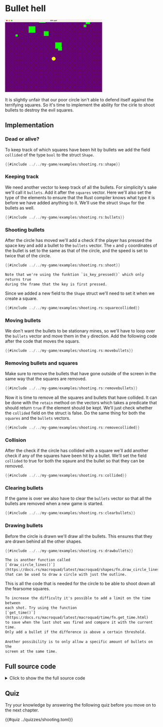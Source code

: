 # Bullet hell

![Screenshot](images/shooting.gif#center)

It is slightly unfair that our poor circle isn't able to defend itself against
the terrifying squares. So it's time to implement the ability for the cirle to
shoot bullets to destroy the evil squares.

## Implementation

### Dead or alive?

To keep track of which squares have been hit by bullets we add the field
`collided` of the type `bool` to the struct `Shape`.

```rust [hl,6]
{{#include ../../my-game/examples/shooting.rs:shape}}
```

### Keeping track

We need another vector to keep track of all the bullets. For simplicity's sake
we'll call it `bullets`. Add it after the `squares` vector. Here we'll also
set the type of the elements to ensure that the Rust compiler knows what type
it is before we have added anything to it. We'll use the struct `Shape` for
the bullets as well. 

```rust
{{#include ../../my-game/examples/shooting.rs:bullets}}
```

### Shooting bullets

After the circle has moved we'll add a check if the player has pressed the
space key and add a bullet to the `bullets` vector. The `x` and `y`
coordinates of the bullet is set to the same as that of the circle, and the
speed is set to twice that of the circle.

```rust
{{#include ../../my-game/examples/shooting.rs:shoot}}
```

```admonish notes
Note that we're using the funktion `is_key_pressed()` which only returns true
during the frame that the key is first pressed.
```

Since we added a new field to the `Shape` struct we'll need to set it when we
create a square.

```rust [hl,6]
{{#include ../../my-game/examples/shooting.rs:squarecollided}}
```

### Moving bullets

We don't want the bullets to be stationary mines, so we'll have to loop over
the `bullets` vector and move them in the `y` direction. Add the following
code after the code that moves the squars.

```rust [hl,4-6]
{{#include ../../my-game/examples/shooting.rs:movebullets}}
```

### Removing bullets and squares

Make sure to remove the bullets that have gone outside of the screen in the
same way that the squares are removed.

```rust
{{#include ../../my-game/examples/shooting.rs:removebullets}}
```

Now it is time to remove all the squares and bullets that have collided. It
can be done with the `retain` method on the vectors which takes a predicate
that should return `true` if the element should be kept. We'll just check
whether the `collided` field on the struct is false. Do the same thing for
both the `squares` and the `bullets` vectors.

```rust
{{#include ../../my-game/examples/shooting.rs:removecollided}}
```

### Collision

After the check if the circle has collided with a square we'll add another
check if any of the squares have been hit by a bullet. We'll set the field
`collided` to true for both the sqaure and the bullet so that they can be
removed.

```rust
{{#include ../../my-game/examples/shooting.rs:collided}}
```

### Clearing bullets

If the game is over we also have to clear the `bullets` vector so that all the
bullets are removed when a new game is started.

```rust [hl,3]
{{#include ../../my-game/examples/shooting.rs:clearbullets}}
```

### Drawing bullets

Before the circle  is drawn we'll draw all the bullets. This ensures that they
are drawn behind all the other shapes.

```rust
{{#include ../../my-game/examples/shooting.rs:drawbullets}}
```

```admonish info
The is another function called
[`draw_circle_lines()`](https://docs.rs/macroquad/latest/macroquad/shapes/fn.draw_circle_lines.html)
that can be used to draw a circle with just the outline.
```

This is all the code that is needed for the circle to be able to shoot down
all the fearsome squares.

```admonish tip title="Challenge" class="challenge"
To increase the difficulty it's possible to add a limit on the time between
each shot. Try using the function
[`get_time()`](https://docs.rs/macroquad/latest/macroquad/time/fn.get_time.html)
to save when the last shot was fired and compare it with the current time.
Only add a bullet if the difference is above a certain threshold.

Another possibility is to only allow a specific amount of bullets on the
screen at the same time.
```

<div class="noprint">

## Full source code

<details>
  <summary>Click to show the the full source code</summary>

```rust
{{#include ../../my-game/examples/shooting.rs:all}}
```
</details>
</div>

<div class="noprint">

## Quiz

Try your knowledge by answering the following quiz before you move on to the
next chapter.

{{#quiz ../quizzes/shooting.toml}}

</div>
